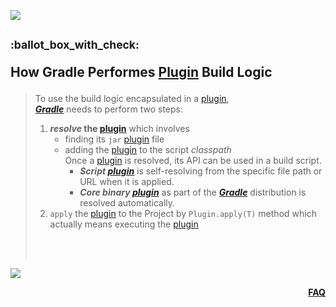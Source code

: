 ![](https://via.placeholder.com/1024x1.png/0078D7/0078D7/text=+)<!--1px blue line-->
<!-- How Gradle Performes Plugin Build Logic -->
<h2><sup>:ballot_box_with_check:&ensp;</sup>

  How Gradle Performes [Plugin](10-what-plugins-do.md) Build Logic
</h2>
<blockquote>
<span><!-- leave the next line blank -->

To use the build logic encapsulated in a [plugin](09-what-is-a-gradle-plugin.md),  
***[Gradle](01-what-is-gradle.md)*** needs to perform two steps:
1. ***resolve* the [plugin](09-what-is-a-gradle-plugin.md)**  which involves
   * finding its `jar` [plugin](09-what-is-a-gradle-plugin.md) file
   * adding the [plugin](09-what-is-a-gradle-plugin.md) to the script *classpath*  
Once a [plugin](09-what-is-a-gradle-plugin.md) is resolved, its API can be used in a build script.
     * ***Script [plugin](09-what-is-a-gradle-plugin.md)*** is self-resolving from the specific file path or URL when it is applied.
     * ***Core binary [plugin](09-what-is-a-gradle-plugin.md)*** as part of the ***[Gradle](01-what-is-gradle.md)*** distribution is resolved automatically.<br/>
2. `apply` the [plugin](09-what-is-a-gradle-plugin.md) to the Project
by `Plugin.apply(T)` method
which actually means executing the [plugin](09-what-is-a-gradle-plugin.md)
</span>
  <br/><br/>
</blockquote>

![](https://via.placeholder.com/1024x1.png/0078D7/0078D7/text=+)<!--1px blue line-->
<p align="right"><a href="/../../#--------------questionfaq----------"><b>FAQ</b></a></p>